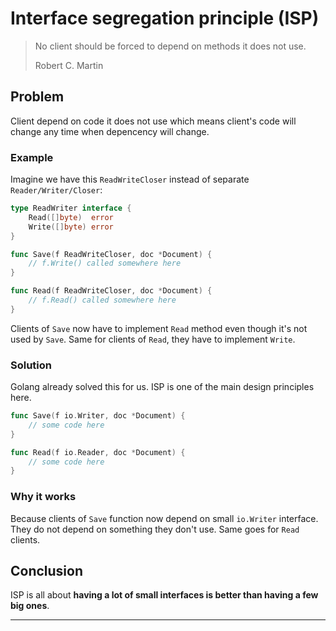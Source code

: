 # Interface segregation principle (ISP)

> No client should be forced to depend on methods it does not use.
>
> Robert C. Martin

## Problem

Client depend on code it does not use which means client's code will change any time when depencency will change.

### Example

Imagine we have this `ReadWriteCloser` instead of separate `Reader/Writer/Closer`:

```go
type ReadWriter interface {
    Read([]byte)  error
    Write([]byte) error
}

func Save(f ReadWriteCloser, doc *Document) {
    // f.Write() called somewhere here
}

func Read(f ReadWriteCloser, doc *Document) {
    // f.Read() called somewhere here
}
```

Clients of `Save` now have to implement `Read` method even though it's not used by `Save`. Same for clients of `Read`, they have to implement `Write`.

### Solution

Golang already solved this for us. ISP is one of the main design principles here.

```go
func Save(f io.Writer, doc *Document) {
    // some code here
}

func Read(f io.Reader, doc *Document) {
    // some code here
}
```

### Why it works

Because clients of `Save` function now depend on small `io.Writer` interface. They do not depend on something they don't use. Same goes for `Read` clients.

## Conclusion

ISP is all about **having a lot of small interfaces is better than having a few big ones**.

---
